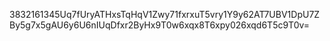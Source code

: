 3832161345Uq7fUryATHxsTqHqV1Zwy71fxrxuT5vry1Y9y62AT7UBV1DpU7ZBy5g7x5gAU6y6U6nIUqDfxr2ByHx9T0w6xqx8T6xpy026xqd6T5c9T0v=
